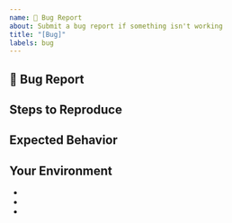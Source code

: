 ```yaml
---
name: 🐛 Bug Report
about: Submit a bug report if something isn't working
title: "[Bug]"
labels: bug
---
```


## 🐛 Bug Report

<!-- What's the bug in snarkOS that you found? How serious is this bug and what is affected? -->

## Steps to Reproduce

<!-- How do I reproduce this issue in snarkOS? Are there error messages or stack traces that would help debug this issue? -->

## Expected Behavior

<!-- What was supposed to happen in snarkOS? What happened instead? -->

## Your Environment

- <!-- snarkOS Version -->
- <!-- Rust Version -->
- <!-- Computer OS -->
